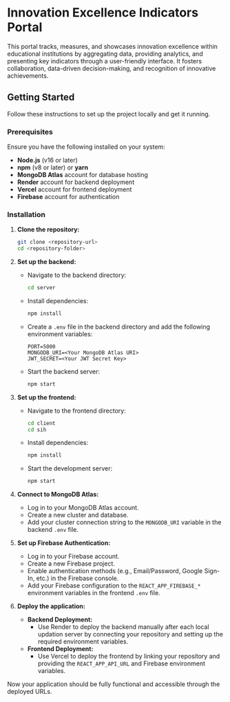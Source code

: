 # Innovation Excellence Indicators Portal

This portal tracks, measures, and showcases innovation excellence within educational institutions by aggregating data, providing analytics, and presenting key indicators through a user-friendly interface. It fosters collaboration, data-driven decision-making, and recognition of innovative achievements.

## Getting Started

Follow these instructions to set up the project locally and get it running.

### Prerequisites

Ensure you have the following installed on your system:

- **Node.js** (v16 or later)
- **npm** (v8 or later) or **yarn**
- **MongoDB Atlas** account for database hosting
- **Render** account for backend deployment
- **Vercel** account for frontend deployment
- **Firebase** account for authentication

### Installation

1. **Clone the repository:**
   ```bash
   git clone <repository-url>
   cd <repository-folder>
   ```

2. **Set up the backend:**
   - Navigate to the backend directory:
     ```bash
     cd server
     ```
   - Install dependencies:
     ```bash
     npm install
     ```
   - Create a `.env` file in the backend directory and add the following environment variables:
     ```env
     PORT=5000
     MONGODB_URI=<Your MongoDB Atlas URI>
     JWT_SECRET=<Your JWT Secret Key>
     ```
   - Start the backend server:
     ```bash
     npm start
     ```

3. **Set up the frontend:**
   - Navigate to the frontend directory:
     ```bash
     cd client
     cd sih
     ```
   - Install dependencies:
     ```bash
     npm install
     ```
   - Start the development server:
     ```bash
     npm start
     ```

4. **Connect to MongoDB Atlas:**
   - Log in to your MongoDB Atlas account.
   - Create a new cluster and database.
   - Add your cluster connection string to the `MONGODB_URI` variable in the backend `.env` file.

5. **Set up Firebase Authentication:**
   - Log in to your Firebase account.
   - Create a new Firebase project.
   - Enable authentication methods (e.g., Email/Password, Google Sign-In, etc.) in the Firebase console.
   - Add your Firebase configuration to the `REACT_APP_FIREBASE_*` environment variables in the frontend `.env` file.

6. **Deploy the application:**
   - **Backend Deployment:**
     - Use Render to deploy the backend manually after each local updation server by connecting your repository and setting up the required environment variables.
   - **Frontend Deployment:**
     - Use Vercel to deploy the frontend by linking your repository and providing the `REACT_APP_API_URL` and Firebase environment variables.

Now your application should be fully functional and accessible through the deployed URLs.
